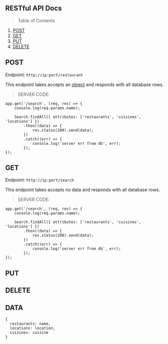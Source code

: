 ## RESTful API Docs
> Table of Contents

1. [POST](#POST)
1. [GET](#GET)
1. [PUT](#PUT)
1. [DELETE](#DELETE)


## POST

Endpoint: `http://ip:port/restaurant`

This endpoint takes accepts an [object](#DATA) and responds with all database rows.

>SERVER CODE:
```
app.get('/search', (req, res) => {
	console.log(req.params.name);

	Search.findAll({ attributes: ['restaurants', 'cuisines', 'locations'] })
		.then((data) => {
			res.status(200).send(data);
		})
		.catch((err) => {
			console.log('server err from db', err);
		});
});
```

## GET

Endpoint: `http://ip:port/search`

This endpoint takes accepts no data and responds with all database rows.

>SERVER CODE:
```
app.get('/search', (req, res) => {
	console.log(req.params.name);

	Search.findAll({ attributes: ['restaurants', 'cuisines', 'locations'] })
		.then((data) => {
			res.status(200).send(data);
		})
		.catch((err) => {
			console.log('server err from db', err);
		});
});
```

## PUT

## DELETE

## DATA

```
{
  restaurants: name,
  locations: location,
  cuisines: cuisine
}
```